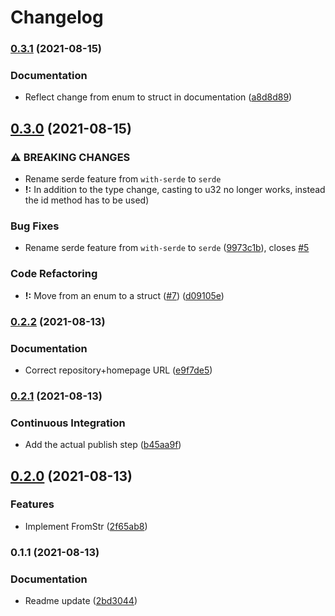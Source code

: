 # Changelog

### [0.3.1](https://www.github.com/jmagnusson/google-taxonomy/compare/v0.3.0...v0.3.1) (2021-08-15)


### Documentation

* Reflect change from enum to struct in documentation ([a8d8d89](https://www.github.com/jmagnusson/google-taxonomy/commit/a8d8d897bf4730a2dbddcad9e2b393dfa522d37f))

## [0.3.0](https://www.github.com/jmagnusson/google-taxonomy/compare/v0.2.2...v0.3.0) (2021-08-15)


### ⚠ BREAKING CHANGES

* Rename serde feature from `with-serde` to `serde`
* **!:** In addition to the type change, casting to u32 no longer works, instead the id method has to be used)

### Bug Fixes

* Rename serde feature from `with-serde` to `serde` ([9973c1b](https://www.github.com/jmagnusson/google-taxonomy/commit/9973c1b334673b5781027d5e5f4b837f2742f7a8)), closes [#5](https://www.github.com/jmagnusson/google-taxonomy/issues/5)


### Code Refactoring

* **!:** Move from an enum to a struct ([#7](https://www.github.com/jmagnusson/google-taxonomy/issues/7)) ([d09105e](https://www.github.com/jmagnusson/google-taxonomy/commit/d09105e96bc535b5e32af90676b410475e8e51ee))

### [0.2.2](https://www.github.com/jmagnusson/google-taxonomy/compare/v0.2.1...v0.2.2) (2021-08-13)


### Documentation

* Correct repository+homepage URL ([e9f7de5](https://www.github.com/jmagnusson/google-taxonomy/commit/e9f7de567a79fad9e12b2b319814455bfcc5bd68))

### [0.2.1](https://www.github.com/jmagnusson/google-taxonomy/compare/v0.2.0...v0.2.1) (2021-08-13)


### Continuous Integration

* Add the actual publish step ([b45aa9f](https://www.github.com/jmagnusson/google-taxonomy/commit/b45aa9f520e43f99e6bbc441212a2797f6ba3783))

## [0.2.0](https://www.github.com/jmagnusson/google-taxonomy/compare/v0.1.1...v0.2.0) (2021-08-13)


### Features

* Implement FromStr ([2f65ab8](https://www.github.com/jmagnusson/google-taxonomy/commit/2f65ab8fc4f296d1746cd412388a8a00cbd6ce23))

### 0.1.1 (2021-08-13)


### Documentation

* Readme update ([2bd3044](https://www.github.com/jmagnusson/google-taxonomy/commit/2bd3044f4bbfb1495ad1fe73f551328fc8d2fb95))
